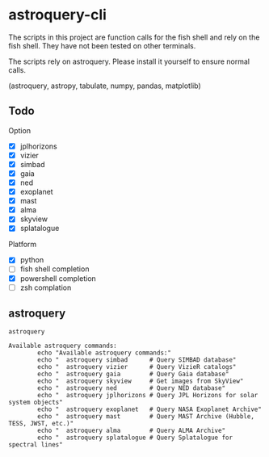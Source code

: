 # astroquery-cli

The scripts in this project are function calls for the fish shell and rely on the fish shell. They have not been tested on other terminals.

The scripts rely on astroquery. Please install it yourself to ensure normal calls.

(astroquery, astropy, tabulate, numpy, pandas, matplotlib)

## Todo
 Option
 
 - [x] jplhorizons
 - [x] vizier
 - [x] simbad
 - [x] gaia
 - [x] ned
 - [x] exoplanet
 - [x] mast
 - [x] alma
 - [x] skyview
 - [x] splatalogue

 Platform
 
 - [x] python
 - [ ] fish shell completion
 - [x] powershell completion
 - [ ] zsh complation

## astroquery

``` fish
astroquery

Available astroquery commands:
        echo "Available astroquery commands:"
        echo "  astroquery simbad      # Query SIMBAD database"
        echo "  astroquery vizier      # Query VizieR catalogs"
        echo "  astroquery gaia        # Query Gaia database"
        echo "  astroquery skyview     # Get images from SkyView"
        echo "  astroquery ned         # Query NED database"
        echo "  astroquery jplhorizons # Query JPL Horizons for solar system objects"
        echo "  astroquery exoplanet   # Query NASA Exoplanet Archive"
        echo "  astroquery mast        # Query MAST Archive (Hubble, TESS, JWST, etc.)"
        echo "  astroquery alma        # Query ALMA Archive"
        echo "  astroquery splatalogue # Query Splatalogue for spectral lines"
```
